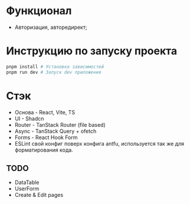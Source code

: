# Функционал
- Авторизация, авторедирект;

# Инструкцию по запуску проекта
```bash
pnpm install # Установка зависимостей
pnpm run dev # Запуск dev приложения
```

# Стэк
- Основа - React, Vite, TS
- UI - Shadcn
- Router - TanStack Router (file based)
- Async - TanStack Query + ofetch
- Forms - React Hook Form
- ESLint свой конфиг поверх конфига antfu, используется так же для форматирования кода.

## TODO
- DataTable
- UserForm
- Create & Edit pages
